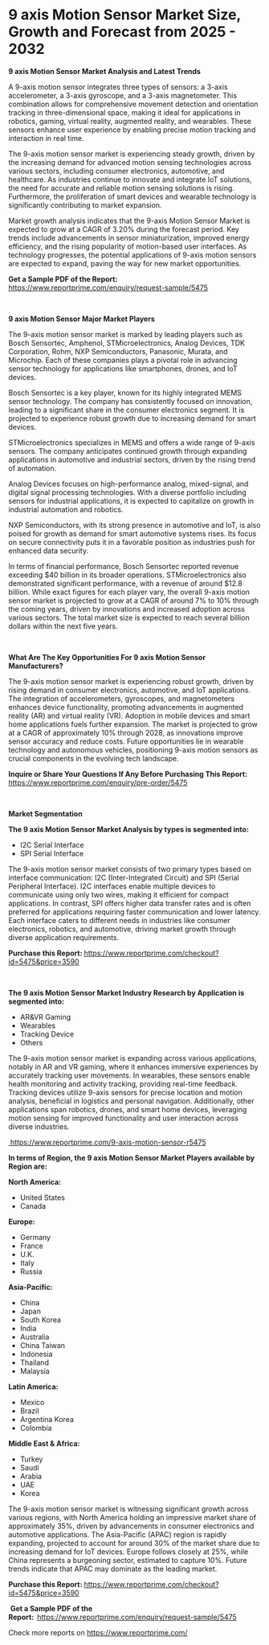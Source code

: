 <p><h1>9 axis Motion Sensor Market Size, Growth and Forecast from 2025 - 2032</h1></p><p><strong>9 axis Motion Sensor Market Analysis and Latest Trends</strong></p>
<p><p>A 9-axis motion sensor integrates three types of sensors: a 3-axis accelerometer, a 3-axis gyroscope, and a 3-axis magnetometer. This combination allows for comprehensive movement detection and orientation tracking in three-dimensional space, making it ideal for applications in robotics, gaming, virtual reality, augmented reality, and wearables. These sensors enhance user experience by enabling precise motion tracking and interaction in real time.</p><p>The 9-axis motion sensor market is experiencing steady growth, driven by the increasing demand for advanced motion sensing technologies across various sectors, including consumer electronics, automotive, and healthcare. As industries continue to innovate and integrate IoT solutions, the need for accurate and reliable motion sensing solutions is rising. Furthermore, the proliferation of smart devices and wearable technology is significantly contributing to market expansion.</p><p>Market growth analysis indicates that the 9-axis Motion Sensor Market is expected to grow at a CAGR of 3.20% during the forecast period. Key trends include advancements in sensor miniaturization, improved energy efficiency, and the rising popularity of motion-based user interfaces. As technology progresses, the potential applications of 9-axis motion sensors are expected to expand, paving the way for new market opportunities.</p></p>
<p><strong>Get a Sample PDF of the Report:&nbsp;</strong> <a href="https://www.reportprime.com/enquiry/request-sample/5475?utm_campaign=2788&utm_medium=2&utm_source=Github&utm_content=ia&utm_term=19032025&utm_id=9-axis-motion-sensor">https://www.reportprime.com/enquiry/request-sample/5475</a></p>
<p>&nbsp;</p>
<p><strong>9 axis Motion Sensor Major Market Players</strong></p>
<p><p>The 9-axis motion sensor market is marked by leading players such as Bosch Sensortec, Amphenol, STMicroelectronics, Analog Devices, TDK Corporation, Rohm, NXP Semiconductors, Panasonic, Murata, and Microchip. Each of these companies plays a pivotal role in advancing sensor technology for applications like smartphones, drones, and IoT devices.</p><p>Bosch Sensortec is a key player, known for its highly integrated MEMS sensor technology. The company has consistently focused on innovation, leading to a significant share in the consumer electronics segment. It is projected to experience robust growth due to increasing demand for smart devices.</p><p>STMicroelectronics specializes in MEMS and offers a wide range of 9-axis sensors. The company anticipates continued growth through expanding applications in automotive and industrial sectors, driven by the rising trend of automation.</p><p>Analog Devices focuses on high-performance analog, mixed-signal, and digital signal processing technologies. With a diverse portfolio including sensors for industrial applications, it is expected to capitalize on growth in industrial automation and robotics.</p><p>NXP Semiconductors, with its strong presence in automotive and IoT, is also poised for growth as demand for smart automotive systems rises. Its focus on secure connectivity puts it in a favorable position as industries push for enhanced data security.</p><p>In terms of financial performance, Bosch Sensortec reported revenue exceeding $40 billion in its broader operations. STMicroelectronics also demonstrated significant performance, with a revenue of around $12.8 billion. While exact figures for each player vary, the overall 9-axis motion sensor market is projected to grow at a CAGR of around 7% to 10% through the coming years, driven by innovations and increased adoption across various sectors. The total market size is expected to reach several billion dollars within the next five years.</p></p>
<p>&nbsp;</p>
<p><strong>What Are The Key Opportunities For 9 axis Motion Sensor Manufacturers?</strong></p>
<p><p>The 9-axis motion sensor market is experiencing robust growth, driven by rising demand in consumer electronics, automotive, and IoT applications. The integration of accelerometers, gyroscopes, and magnetometers enhances device functionality, promoting advancements in augmented reality (AR) and virtual reality (VR). Adoption in mobile devices and smart home applications fuels further expansion. The market is projected to grow at a CAGR of approximately 10% through 2028, as innovations improve sensor accuracy and reduce costs. Future opportunities lie in wearable technology and autonomous vehicles, positioning 9-axis motion sensors as crucial components in the evolving tech landscape.</p></p>
<p><strong>Inquire or Share Your Questions If Any Before Purchasing This Report:</strong> <a href="https://www.reportprime.com/enquiry/pre-order/5475?utm_campaign=2788&utm_medium=2&utm_source=Github&utm_content=ia&utm_term=19032025&utm_id=9-axis-motion-sensor">https://www.reportprime.com/enquiry/pre-order/5475</a></p>
<p>&nbsp;</p>
<p><strong>Market Segmentation</strong></p>
<p><strong>The 9 axis Motion Sensor Market Analysis by types is segmented into:</strong></p>
<p><ul><li>I2C Serial Interface</li><li>SPI Serial Interface</li></ul></p>
<p><p>The 9-axis motion sensor market consists of two primary types based on interface communication: I2C (Inter-Integrated Circuit) and SPI (Serial Peripheral Interface). I2C interfaces enable multiple devices to communicate using only two wires, making it efficient for compact applications. In contrast, SPI offers higher data transfer rates and is often preferred for applications requiring faster communication and lower latency. Each interface caters to different needs in industries like consumer electronics, robotics, and automotive, driving market growth through diverse application requirements.</p></p>
<p><strong>Purchase this Report:&nbsp;</strong><a href="https://www.reportprime.com/checkout?id=5475&price=3590&utm_campaign=2788&utm_medium=2&utm_source=Github&utm_content=ia&utm_term=19032025&utm_id=9-axis-motion-sensor">https://www.reportprime.com/checkout?id=5475&price=3590</a></p>
<p>&nbsp;</p>
<p><strong>The 9 axis Motion Sensor Market Industry Research by Application is segmented into:</strong></p>
<p><ul><li>AR&VR Gaming</li><li>Wearables</li><li>Tracking Device</li><li>Others</li></ul></p>
<p><p>The 9-axis motion sensor market is expanding across various applications, notably in AR and VR gaming, where it enhances immersive experiences by accurately tracking user movements. In wearables, these sensors enable health monitoring and activity tracking, providing real-time feedback. Tracking devices utilize 9-axis sensors for precise location and motion analysis, beneficial in logistics and personal navigation. Additionally, other applications span robotics, drones, and smart home devices, leveraging motion sensing for improved functionality and user interaction across diverse industries.</p></p>
<p><a href="https://www.reportprime.com/9-axis-motion-sensor-r5475?utm_campaign=2788&utm_medium=2&utm_source=Github&utm_content=ia&utm_term=19032025&utm_id=9-axis-motion-sensor">&nbsp;https://www.reportprime.com/9-axis-motion-sensor-r5475</a></p>
<p><strong>In terms of Region, the 9 axis Motion Sensor Market Players available by Region are:</strong></p>
<p>
    <p> <strong> North America: </strong>
        <ul>
            <li>United States</li>
            <li>Canada</li>
        </ul>
        </p> 
    <p> <strong> Europe: </strong>
        <ul>
            <li>Germany</li>
            <li>France</li>
            <li>U.K.</li>
            <li>Italy</li>
            <li>Russia</li>
        </ul>
        </p> 
    <p> <strong> Asia-Pacific: </strong>
        <ul>
            <li>China</li>
            <li>Japan</li>
            <li>South Korea</li>
            <li>India</li>
            <li>Australia</li>
            <li>China Taiwan</li>
            <li>Indonesia</li>
            <li>Thailand</li>
            <li>Malaysia</li>
        </ul>
        </p> 
    <p> <strong> Latin America: </strong>
        <ul>
            <li>Mexico</li>
            <li>Brazil</li>
            <li>Argentina Korea</li>
            <li>Colombia</li>
        </ul>
        </p> 
    <p> <strong> Middle East & Africa: </strong>
        <ul>
            <li>Turkey</li>
            <li>Saudi</li>
            <li>Arabia</li>
            <li>UAE</li>
            <li>Korea</li>
        </ul>
    </p>
    </p>
<p><p>The 9-axis motion sensor market is witnessing significant growth across various regions, with North America holding an impressive market share of approximately 35%, driven by advancements in consumer electronics and automotive applications. The Asia-Pacific (APAC) region is rapidly expanding, projected to account for around 30% of the market share due to increasing demand for IoT devices. Europe follows closely at 25%, while China represents a burgeoning sector, estimated to capture 10%. Future trends indicate that APAC may dominate as the leading market.</p></p>
<p><strong>Purchase this Report: </strong><a href="https://www.reportprime.com/checkout?id=5475&price=3590&utm_campaign=2788&utm_medium=2&utm_source=Github&utm_content=ia&utm_term=19032025&utm_id=9-axis-motion-sensor">https://www.reportprime.com/checkout?id=5475&price=3590</a></p>
<p>&nbsp;<strong>Get a Sample PDF of the Report:&nbsp;&nbsp;</strong><a href="https://www.reportprime.com/enquiry/request-sample/5475?utm_campaign=2788&utm_medium=2&utm_source=Github&utm_content=ia&utm_term=19032025&utm_id=9-axis-motion-sensor">https://www.reportprime.com/enquiry/request-sample/5475</a></p>
<p><strong></strong></p>
<p>Check more reports on <a href="https://www.reportprime.com/?utm_campaign=2788&utm_medium=2&utm_source=Github&utm_content=ia&utm_term=19032025&utm_id=9-axis-motion-sensor">https://www.reportprime.com/</a></p>